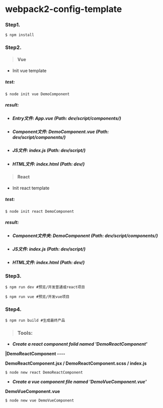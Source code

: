 # webpack2-config-template

### Step1. 

```
$ npm install
```

### Step2.

> #### **Vue**

- Init vue template

##### ***test:***

```
$ node init vue DemoComponent
```

##### ***result:***

- ##### Entry文件:  App.vue    (Path: dev/script/components/)

- ##### Component文件:  DemoComponent.vue    (Path: dev/script/components/)

- ##### JS文件:  index.js    (Path: dev/script/)

- ##### HTML文件:  index.html    (Path: dev/)

> #### **React**

- Init react template

##### ***test:***

```
$ node init react DemoComponent
```

##### ***result:***

- ##### Component文件夹:  DemoComponent    (Path: dev/script/components/)

- ##### JS文件:  index.js    (Path: dev/script/)

- ##### HTML文件:  index.html    (Path: dev/)

### Step3.

```
$ npm run dev #预览/开发普通或react项目
```

```
$ npm run vue #预览/开发vue项目
```

### Step4.

```
$ npm run build #生成最终产品
```


> ### Tools:

- ***Create a react component folid named 'DemoReactComponent'***

**|DemoReactComponent ----**

**DemoReactComponent.jsx / DemoReactComponent.scss / index.js**

```
$ node new react DemoReactComponent
```

- ***Create a vue component file named 'DemoVueComponent.vue'***

**DemoVueComponent.vue**

```
$ node new vue DemoVueComponent
```

